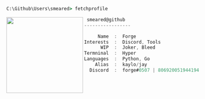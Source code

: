 ```bat
C:\Github\Users\smeared> fetchprofile
```

<img align="left" src="https://cdn.discordapp.com/attachments/903088702627119149/905952147676491776/unnamed.png" width="200" /> 

```csharp
 smeared@github
-----------------

     Name  :  Forge
Interests  :  Discord, Tools
      WIP  :  Joker, Bleed
Termninal  :  Hyper
Languages  :  Python, Go
    Alias  :  kaylo/jay
  Discord  :  forge#0507 | 806920051944194079
```

